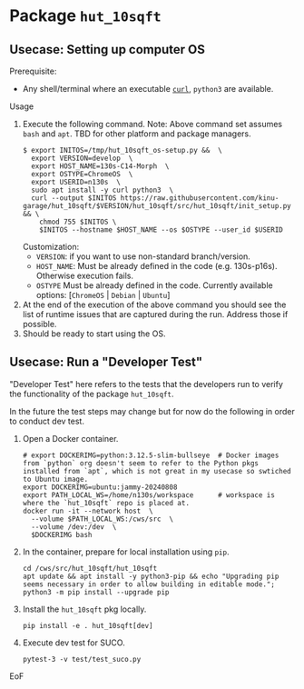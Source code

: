 # Package `hut_10sqft`

## Usecase: Setting up computer OS

Prerequisite:
- Any shell/terminal where an executable [`curl`](https://curl.se/), `python3` are available.

Usage

1. Execute the following command. Note: Above command set assumes `bash` and `apt`. TBD for other platform and package managers.
   ```
   $ export INITOS=/tmp/hut_10sqft_os-setup.py &&  \
     export VERSION=develop  \
     export HOST_NAME=130s-C14-Morph  \
     export OSTYPE=ChromeOS  \
     export USERID=n130s  \
     sudo apt install -y curl python3  \
     curl --output $INITOS https://raw.githubusercontent.com/kinu-garage/hut_10sqft/$VERSION/hut_10sqft/src/hut_10sqft/init_setup.py && \
       chmod 755 $INITOS \
       $INITOS --hostname $HOST_NAME --os $OSTYPE --user_id $USERID
   ```
   Customization:
   - `VERSION`: if you want to use non-standard branch/version.
   - `HOST_NAME`: Must be already defined in the code (e.g. 130s-p16s). Otherwise execution fails.
   - `OSTYPE` Must be already defined in the code. Currently available options: [`ChromeOS` | `Debian` | `Ubuntu`]
1. At the end of the execution of the above command you should see the list of runtime issues that are captured during the run. Address those if possible.
1. Should be ready to start using the OS.

## Usecase: Run a "Developer Test"

"Developer Test" here refers to the tests that the developers run to verify the functionality of the package `hut_10sqft`.

In the future the test steps may change but for now do the following in order to conduct dev test.

1. Open a Docker container.
   ```
   # export DOCKERIMG=python:3.12.5-slim-bullseye  # Docker images from `python` org doesn't seem to refer to the Python pkgs installed from `apt`, which is not great in my usecase so swtiched to Ubuntu image.
   export DOCKERIMG=ubuntu:jammy-20240808
   export PATH_LOCAL_WS=/home/n130s/workspace      # workspace is where the `hut_10sqft` repo is placed at.
   docker run -it --network host  \
     --volume $PATH_LOCAL_WS:/cws/src  \
     --volume /dev:/dev  \
     $DOCKERIMG bash
   ```
1. In the container, prepare for local installation using `pip`.
   ```
   cd /cws/src/hut_10sqft/hut_10sqft
   apt update && apt install -y python3-pip && echo "Upgrading pip seems necessary in order to allow building in editable mode."; python3 -m pip install --upgrade pip
   ```
1. Install the `hut_10sqft` pkg locally.
   ```
   pip install -e . hut_10sqft[dev]
   ```
1. Execute dev test for SUCO.
   ```
   pytest-3 -v test/test_suco.py
   ```
   
EoF